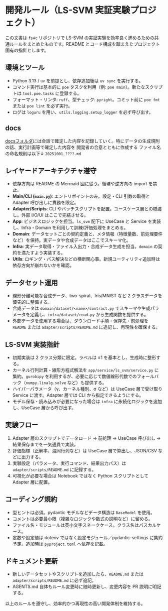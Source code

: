 # 開発ルール（LS-SVM 実証実験プロジェクト）

この文書は `fs4c` リポジトリで LS-SVM の実証実験を効率良く進めるための共通ルールをまとめたものです。README とコード構成を踏まえたプロジェクト固有の指針とします。

## 環境とツール
- Python 3.13 / `uv` を前提とし、依存追加後は `uv sync` を実行する。
- コマンド実行は基本的に `poe` タスクを利用（例: `poe main`）。新たなスクリプトは `tool.poe.tasks` に登録する。
- フォーマット・リンタ: `ruff`、型チェック: `pyright`。コミット前に `poe fmt` または `poe lint` を必ず実行。
- ログは `loguru` を用い、`utils.logging.setup_logger` を必ず呼び出す。

## docs
[docsフォルダ](./docs)には会話で確定した内容を記録していく。特にデータの生成規則の話、実行計画等で確定した内容を
開発者の合意とともに作成する ファイル名の命名規則は以下↓
`20251001_????.md`

## レイヤードアーキテクチャ遵守
- 依存方向は README の Mermaid 図に従う。循環や逆方向の import を禁止。
- **Main/CLI (`main.py`)**: エントリポイントのみ。設定・CLI 引数の取得と Adapter 呼び出しに責務を限定。
- **Adapter/Scripts**: CLI やバッチスクリプトを配置。ユースケース層との橋渡し。外部 I/O/UI はここで完結させる。
- **App**: ビジネスロジックを担当。`ls_svm` 配下に UseCase と Service を実装し、Infra・Domain を利用して訓練/評価処理をまとめる。
- **Domain**: データセットごとの契約定義と、メタ情報（特徴量数、前処理要件など）を保持。実データや合成データはここでスキーマ化。
- **Infra**: 実データ取得・ファイル入出力・合成データ生成を担当。`domain` の契約を満たすよう実装する。
- **Utils**: ロギング・パス解決などの横断関心事。新規ユーティリティ追加時は依存方向が崩れないかを確認。

## データセット運用
- 線形分離可能な合成データ、two-spiral、Iris/MNIST など 2 クラスデータを優先的に整備する。
- 合成データは `domain/dataset/<name>/contract.py` でスキーマや生成パラメータを定義し、`infra/dataset/read.py` から生成関数を提供する。
- 外部データを使用する場合は、ダウンロード手順・保存先・前処理を `README` または `adapter/scripts/README.md` に追記し、再現性を確保する。

## LS-SVM 実装指針
- 初期実装は 2 クラス分類に限定。ラベルは ±1 を基本とし、生成時に整形する。
- カーネル行列計算・線形方程式解法を `app/service/ls_svm/service.py` に集約。`gurobipy` を利用するが、必要に応じて数値線形代数でのフォールバック（`numpy.linalg.solve` など）も提供する。
- ハイパーパラメータ（γ、カーネル種別、σ など）は UseCase 層で受け取り Service に渡す。Adapter 層では CLI から指定できるようにする。
- モデル保存・読み込みが必要になった場合は `infra` に永続化ロジックを追加し、UseCase 層から呼び出す。

## 実験フロー
1. Adapter 層のスクリプトでデータロード → 前処理 → UseCase 呼び出し → 結果保存までを一気通貫で実装。
2. 評価指標（正解率、混同行列など）は UseCase 層で算出し、JSON/CSV などに出力する。
3. 実験設定（パラメータ、実行コマンド、結果出力パス）は `adapter/scripts/README.md` に記録する。
4. 可視化が必要な場合は Notebook ではなく Python スクリプトとして Adapter 層に配置。

## コーディング規約
- 型ヒントは必須。pydantic モデルなどデータ構造は `BaseModel` を使用。
- コメントは必要最小限（複雑なロジックや数式の説明など）に留める。
- ファイル名・モジュールは英小文字スネークケース。クラス名はパスカルケース。
- 定数や設定値は dotenv ではなく設定モジュール／pydantic-settings に集約予定。追加時は `pyproject.toml` へ依存を記載。

## ドキュメント更新
- 新しいデータセットやスクリプトを追加したら、`README.md` または `adapter/scripts/README.md` に必ず追記。
- AGENTS.md 自体もルール変更時に随時更新し、変更内容を PR 説明に明記する。

以上のルールを遵守し、効率的かつ再現性の高い開発体制を維持する。
